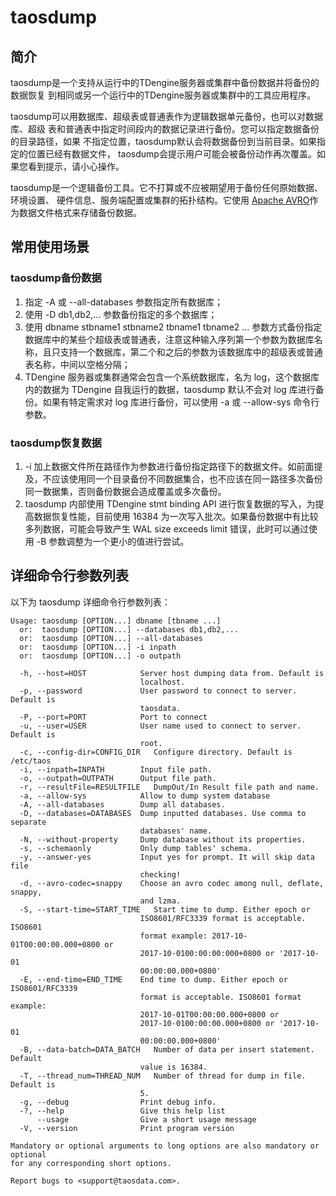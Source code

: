 # taosdump

## 简介

taosdump是一个支持从运行中的TDengine服务器或集群中备份数据并将备份的数据恢复
到相同或另一个运行中的TDengine服务器或集群中的工具应用程序。

taosdump可以用数据库、超级表或普通表作为逻辑数据单元备份，也可以对数据库、超级
表和普通表中指定时间段内的数据记录进行备份。您可以指定数据备份的目录路径，如果
不指定位置，taosdump默认会将数据备份到当前目录。如果指定的位置已经有数据文件，
taosdump会提示用户可能会被备份动作再次覆盖。如果您看到提示，请小心操作。

taosdump是一个逻辑备份工具。它不打算或不应被期望用于备份任何原始数据、环境设置、
硬件信息、服务端配置或集群的拓扑结构。它使用
[Apache AVRO](https://avro.apache.org/)作为数据文件格式来存储备份数据。

## 常用使用场景

### taosdump备份数据

1.  指定 -A 或 --all-databases 参数指定所有数据库；
2.  使用 -D db1,db2,... 参数备份指定的多个数据库；
3.  使用 dbname stbname1 stbname2 tbname1 tbname2 ... 参数方式备份指定数据库中的某些个超级表或普通表，注意这种输入序列第一个参数为数据库名称，且只支持一个数据库，第二个和之后的参数为该数据库中的超级表或普通表名称，中间以空格分隔；
4.  TDengine 服务器或集群通常会包含一个系统数据库，名为 log，这个数据库内的数据为 TDengine 自我运行的数据，taosdump 默认不会对 log 库进行备份。如果有特定需求对 log 库进行备份，可以使用 -a 或 --allow-sys 命令行参数。

### taosdump恢复数据

1.  -i 加上数据文件所在路径作为参数进行备份指定路径下的数据文件。如前面提及，不应该使用同一个目录备份不同数据集合，也不应该在同一路径多次备份同一数据集，否则备份数据会造成覆盖或多次备份。
2.  taosdump 内部使用 TDengine stmt binding API 进行恢复数据的写入，为提高数据恢复性能，目前使用 16384 为一次写入批次。如果备份数据中有比较多列数据，可能会导致产生 WAL size exceeds limit 错误，此时可以通过使用 -B 参数调整为一个更小的值进行尝试。

## 详细命令行参数列表

以下为 taosdump 详细命令行参数列表：

```
Usage: taosdump [OPTION...] dbname [tbname ...]
  or:  taosdump [OPTION...] --databases db1,db2,...
  or:  taosdump [OPTION...] --all-databases
  or:  taosdump [OPTION...] -i inpath
  or:  taosdump [OPTION...] -o outpath

  -h, --host=HOST            Server host dumping data from. Default is
                             localhost.
  -p, --password             User password to connect to server. Default is
                             taosdata.
  -P, --port=PORT            Port to connect
  -u, --user=USER            User name used to connect to server. Default is
                             root.
  -c, --config-dir=CONFIG_DIR   Configure directory. Default is /etc/taos
  -i, --inpath=INPATH        Input file path.
  -o, --outpath=OUTPATH      Output file path.
  -r, --resultFile=RESULTFILE   DumpOut/In Result file path and name.
  -a, --allow-sys            Allow to dump system database
  -A, --all-databases        Dump all databases.
  -D, --databases=DATABASES  Dump inputted databases. Use comma to separate
                             databases' name.
  -N, --without-property     Dump database without its properties.
  -s, --schemaonly           Only dump tables' schema.
  -y, --answer-yes           Input yes for prompt. It will skip data file
                             checking!
  -d, --avro-codec=snappy    Choose an avro codec among null, deflate, snappy,
                             and lzma.
  -S, --start-time=START_TIME   Start time to dump. Either epoch or
                             ISO8601/RFC3339 format is acceptable. ISO8601
                             format example: 2017-10-01T00:00:00.000+0800 or
                             2017-10-0100:00:00:000+0800 or '2017-10-01
                             00:00:00.000+0800'
  -E, --end-time=END_TIME    End time to dump. Either epoch or ISO8601/RFC3339
                             format is acceptable. ISO8601 format example:
                             2017-10-01T00:00:00.000+0800 or
                             2017-10-0100:00:00.000+0800 or '2017-10-01
                             00:00:00.000+0800'
  -B, --data-batch=DATA_BATCH   Number of data per insert statement. Default
                             value is 16384.
  -T, --thread_num=THREAD_NUM   Number of thread for dump in file. Default is
                             5.
  -g, --debug                Print debug info.
  -?, --help                 Give this help list
      --usage                Give a short usage message
  -V, --version              Print program version

Mandatory or optional arguments to long options are also mandatory or optional
for any corresponding short options.

Report bugs to <support@taosdata.com>.
```
